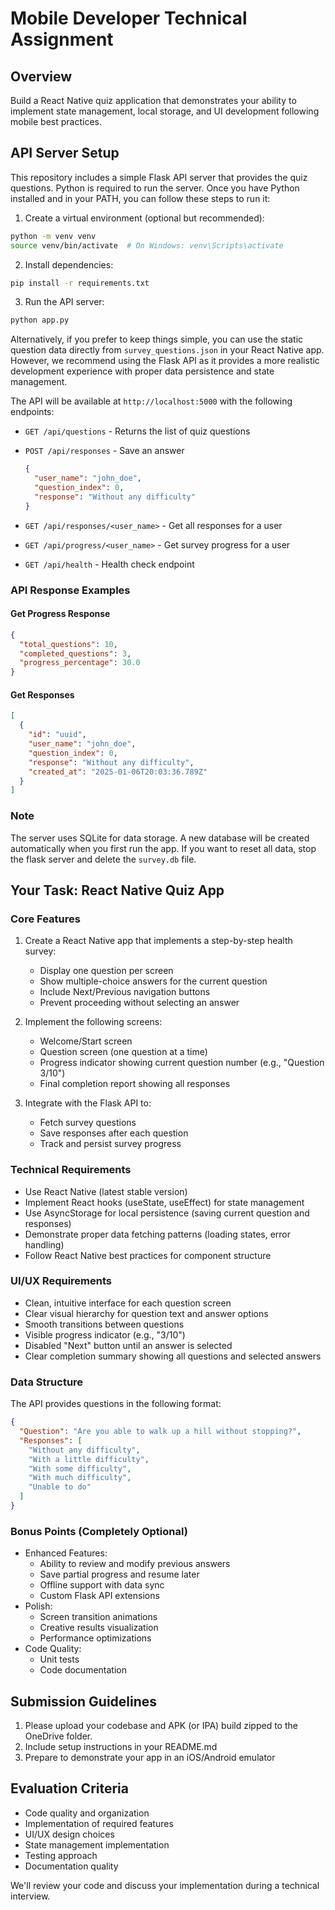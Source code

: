 # Mobile Developer Technical Assignment

## Overview
Build a React Native quiz application that demonstrates your ability to implement state management, local storage, and UI development following mobile best practices.

## API Server Setup
This repository includes a simple Flask API server that provides the quiz questions. Python is required to run the server. Once you have Python installed and in your PATH, you can follow these steps to run it:

1. Create a virtual environment (optional but recommended):
```bash
python -m venv venv
source venv/bin/activate  # On Windows: venv\Scripts\activate
```

2. Install dependencies:
```bash
pip install -r requirements.txt
```

3. Run the API server:
```bash
python app.py
```

Alternatively, if you prefer to keep things simple, you can use the static question data directly from `survey_questions.json` in your React Native app. However, we recommend using the Flask API as it provides a more realistic development experience with proper data persistence and state management.

The API will be available at `http://localhost:5000` with the following endpoints:
- `GET /api/questions` - Returns the list of quiz questions
- `POST /api/responses` - Save an answer
  ```json
  {
    "user_name": "john_doe",  
    "question_index": 0,      
    "response": "Without any difficulty" 
  }
  ``` 
  
- `GET /api/responses/<user_name>` - Get all responses for a user
- `GET /api/progress/<user_name>` - Get survey progress for a user
- `GET /api/health` - Health check endpoint

### API Response Examples

#### Get Progress Response
```json
{
  "total_questions": 10,
  "completed_questions": 3,
  "progress_percentage": 30.0
}
```

#### Get Responses
```json
[
  {
    "id": "uuid",
    "user_name": "john_doe",
    "question_index": 0,
    "response": "Without any difficulty",
    "created_at": "2025-01-06T20:03:36.789Z"
  }
]
```

### Note
The server uses SQLite for data storage. A new database will be created automatically when you first run the app. If you want to reset all data, stop the flask server and delete the `survey.db` file.

## Your Task: React Native Quiz App

### Core Features

1. Create a React Native app that implements a step-by-step health survey:
   - Display one question per screen
   - Show multiple-choice answers for the current question
   - Include Next/Previous navigation buttons
   - Prevent proceeding without selecting an answer

2. Implement the following screens:
   - Welcome/Start screen
   - Question screen (one question at a time)
   - Progress indicator showing current question number (e.g., "Question 3/10")
   - Final completion report showing all responses

3. Integrate with the Flask API to:
   - Fetch survey questions
   - Save responses after each question
   - Track and persist survey progress

   
### Technical Requirements
- Use React Native (latest stable version)
- Implement React hooks (useState, useEffect) for state management
- Use AsyncStorage for local persistence (saving current question and responses)
- Demonstrate proper data fetching patterns (loading states, error handling)
- Follow React Native best practices for component structure

### UI/UX Requirements
- Clean, intuitive interface for each question screen
- Clear visual hierarchy for question text and answer options
- Smooth transitions between questions
- Visible progress indicator (e.g., "3/10")
- Disabled "Next" button until an answer is selected
- Clear completion summary showing all questions and selected answers

### Data Structure
The API provides questions in the following format:
```json
{
  "Question": "Are you able to walk up a hill without stopping?",
  "Responses": [
    "Without any difficulty",
    "With a little difficulty",
    "With some difficulty",
    "With much difficulty",
    "Unable to do"
  ]
}
```

### Bonus Points (Completely Optional)
- Enhanced Features:
  - Ability to review and modify previous answers
  - Save partial progress and resume later
  - Offline support with data sync
  - Custom Flask API extensions
- Polish:
  - Screen transition animations
  - Creative results visualization
  - Performance optimizations
- Code Quality:
  - Unit tests
  - Code documentation

## Submission Guidelines
1. Please upload your codebase and APK (or IPA) build zipped to the OneDrive folder.
2. Include setup instructions in your README.md
3. Prepare to demonstrate your app in an iOS/Android emulator

## Evaluation Criteria
- Code quality and organization
- Implementation of required features
- UI/UX design choices
- State management implementation
- Testing approach
- Documentation quality


We'll review your code and discuss your implementation during a technical interview.
